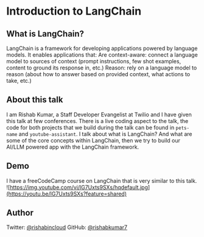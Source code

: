 # Introduction to LangChain

## What is LangChain?

LangChain is a framework for developing applications powered by language models. It enables applications that:
Are context-aware: connect a language model to sources of context (prompt instructions, few shot examples, content to ground its response in, etc.)
Reason: rely on a language model to reason (about how to answer based on provided context, what actions to take, etc.)

## About this talk

I am Rishab Kumar, a Staff Developer Evangelist at Twilio and I have given this talk at few conferences. There is a live coding aspect to the talk, the code for both projects that we build during the talk can be found in `pets-name` and `youtube-assistant`.
I talk about what is LangChain? And what are some of the core concepts within LangChain, then we try to build our AI/LLM powered app with the LangChain framework.

## Demo

I have a freeCodeCamp course on LangChain that is very similar to this talk.
![https://img.youtube.com/vi/lG7Uxts9SXs/hqdefault.jpg](https://youtu.be/lG7Uxts9SXs?feature=shared)

## Author

Twitter: [@rishabincloud](https://x.com/rishabincloud)
GitHub: [@rishabkumar7](https://github.com/rishabkumar7)
